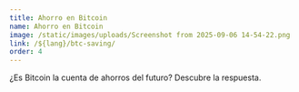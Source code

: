 ```yaml
---
title: Ahorro en Bitcoin
name: Ahorro en Bitcoin
image: /static/images/uploads/Screenshot from 2025-09-06 14-54-22.png
link: /${lang}/btc-saving/
order: 4
---
```

¿Es Bitcoin la cuenta de ahorros del futuro? Descubre la respuesta.